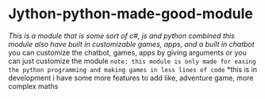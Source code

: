 # Jython-python-made-good-module
*This is a module that is some sort of c#, js and python combined this module also have built in customizable games, apps, and a built in chatbot*
you can customize the chatbot, games, apps by giving arguments or you can just customize the module
```note: this module is only made for easing the python programming and making games in less lines of code```
*this is in development i have some more features to add like, adventure game, more complex maths
